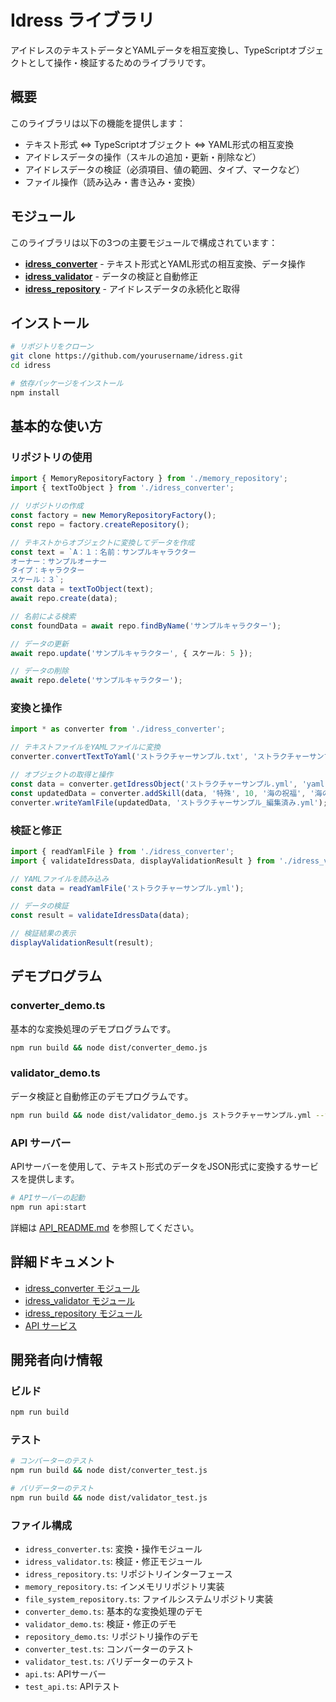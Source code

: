 # Idress ライブラリ

アイドレスのテキストデータとYAMLデータを相互変換し、TypeScriptオブジェクトとして操作・検証するためのライブラリです。

## 概要

このライブラリは以下の機能を提供します：

- テキスト形式 ⇔ TypeScriptオブジェクト ⇔ YAML形式の相互変換
- アイドレスデータの操作（スキルの追加・更新・削除など）
- アイドレスデータの検証（必須項目、値の範囲、タイプ、マークなど）
- ファイル操作（読み込み・書き込み・変換）

## モジュール

このライブラリは以下の3つの主要モジュールで構成されています：

- [**idress_converter**](./CONVERTER.md) - テキスト形式とYAML形式の相互変換、データ操作
- [**idress_validator**](./VALIDATOR.md) - データの検証と自動修正
- [**idress_repository**](./REPOSITORY.md) - アイドレスデータの永続化と取得

## インストール

```bash
# リポジトリをクローン
git clone https://github.com/yourusername/idress.git
cd idress

# 依存パッケージをインストール
npm install
```

## 基本的な使い方

### リポジトリの使用

```typescript
import { MemoryRepositoryFactory } from './memory_repository';
import { textToObject } from './idress_converter';

// リポジトリの作成
const factory = new MemoryRepositoryFactory();
const repo = factory.createRepository();

// テキストからオブジェクトに変換してデータを作成
const text = `A：１：名前：サンプルキャラクター
オーナー：サンプルオーナー
タイプ：キャラクター
スケール：３`;
const data = textToObject(text);
await repo.create(data);

// 名前による検索
const foundData = await repo.findByName('サンプルキャラクター');

// データの更新
await repo.update('サンプルキャラクター', { スケール: 5 });

// データの削除
await repo.delete('サンプルキャラクター');
```

### 変換と操作

```typescript
import * as converter from './idress_converter';

// テキストファイルをYAMLファイルに変換
converter.convertTextToYaml('ストラクチャーサンプル.txt', 'ストラクチャーサンプル.yml');

// オブジェクトの取得と操作
const data = converter.getIdressObject('ストラクチャーサンプル.yml', 'yaml');
const updatedData = converter.addSkill(data, '特殊', 10, '海の祝福', '海の生物から特別な力を得る能力。');
converter.writeYamlFile(updatedData, 'ストラクチャーサンプル_編集済み.yml');
```

### 検証と修正

```typescript
import { readYamlFile } from './idress_converter';
import { validateIdressData, displayValidationResult } from './idress_validator';

// YAMLファイルを読み込み
const data = readYamlFile('ストラクチャーサンプル.yml');

// データの検証
const result = validateIdressData(data);

// 検証結果の表示
displayValidationResult(result);
```

## デモプログラム

### converter_demo.ts

基本的な変換処理のデモプログラムです。

```bash
npm run build && node dist/converter_demo.js
```

### validator_demo.ts

データ検証と自動修正のデモプログラムです。

```bash
npm run build && node dist/validator_demo.js ストラクチャーサンプル.yml --fix
```

### API サーバー

APIサーバーを使用して、テキスト形式のデータをJSON形式に変換するサービスを提供します。

```bash
# APIサーバーの起動
npm run api:start
```

詳細は [API_README.md](./API_README.md) を参照してください。

## 詳細ドキュメント

- [idress_converter モジュール](./CONVERTER.md)
- [idress_validator モジュール](./VALIDATOR.md)
- [idress_repository モジュール](./REPOSITORY.md)
- [API サービス](./API_README.md)

## 開発者向け情報

### ビルド

```bash
npm run build
```

### テスト

```bash
# コンバーターのテスト
npm run build && node dist/converter_test.js

# バリデーターのテスト
npm run build && node dist/validator_test.js
```

### ファイル構成

- `idress_converter.ts`: 変換・操作モジュール
- `idress_validator.ts`: 検証・修正モジュール
- `idress_repository.ts`: リポジトリインターフェース
- `memory_repository.ts`: インメモリリポジトリ実装
- `file_system_repository.ts`: ファイルシステムリポジトリ実装
- `converter_demo.ts`: 基本的な変換処理のデモ
- `validator_demo.ts`: 検証・修正のデモ
- `repository_demo.ts`: リポジトリ操作のデモ
- `converter_test.ts`: コンバーターのテスト
- `validator_test.ts`: バリデーターのテスト
- `api.ts`: APIサーバー
- `test_api.ts`: APIテスト
